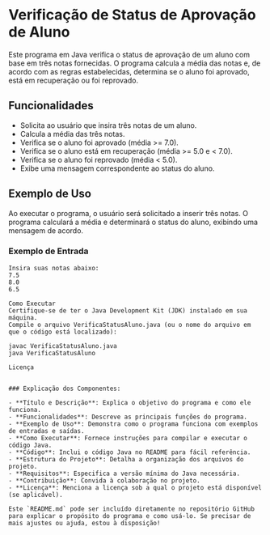 # Verificação de Status de Aprovação de Aluno

Este programa em Java verifica o status de aprovação de um aluno com base em três notas fornecidas. O programa calcula a média das notas e, de acordo com as regras estabelecidas, determina se o aluno foi aprovado, está em recuperação ou foi reprovado.

## Funcionalidades

- Solicita ao usuário que insira três notas de um aluno.
- Calcula a média das três notas.
- Verifica se o aluno foi aprovado (média >= 7.0).
- Verifica se o aluno está em recuperação (média >= 5.0 e < 7.0).
- Verifica se o aluno foi reprovado (média < 5.0).
- Exibe uma mensagem correspondente ao status do aluno.

## Exemplo de Uso

Ao executar o programa, o usuário será solicitado a inserir três notas. O programa calculará a média e determinará o status do aluno, exibindo uma mensagem de acordo.

### Exemplo de Entrada

```text
Insira suas notas abaixo: 
7.5
8.0
6.5

Como Executar
Certifique-se de ter o Java Development Kit (JDK) instalado em sua máquina.
Compile o arquivo VerificaStatusAluno.java (ou o nome do arquivo em que o código está localizado):

javac VerificaStatusAluno.java
java VerificaStatusAluno

Licença


### Explicação dos Componentes:

- **Título e Descrição**: Explica o objetivo do programa e como ele funciona.
- **Funcionalidades**: Descreve as principais funções do programa.
- **Exemplo de Uso**: Demonstra como o programa funciona com exemplos de entradas e saídas.
- **Como Executar**: Fornece instruções para compilar e executar o código Java.
- **Código**: Inclui o código Java no README para fácil referência.
- **Estrutura do Projeto**: Detalha a organização dos arquivos do projeto.
- **Requisitos**: Especifica a versão mínima do Java necessária.
- **Contribuição**: Convida à colaboração no projeto.
- **Licença**: Menciona a licença sob a qual o projeto está disponível (se aplicável).

Este `README.md` pode ser incluído diretamente no repositório GitHub para explicar o propósito do programa e como usá-lo. Se precisar de mais ajustes ou ajuda, estou à disposição!

